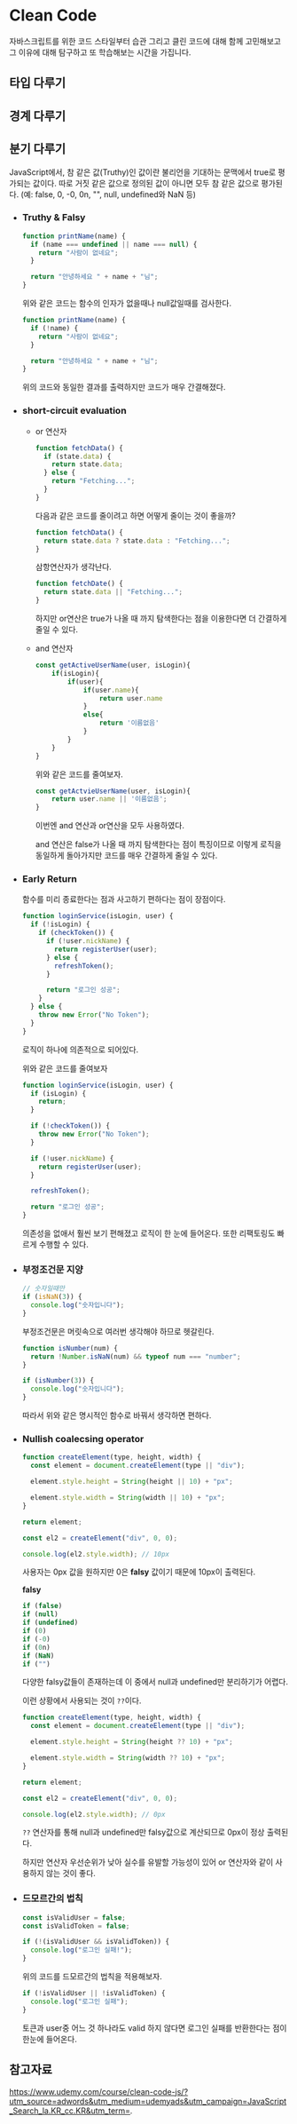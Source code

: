 # Clean Code

자바스크립트를 위한 코드 스타일부터 습관 그리고 클린 코드에 대해 함께 고민해보고 그 이유에 대해 탐구하고 또 학습해보는 시간을 가집니다.

## 타입 다루기

## 경계 다루기

## 분기 다루기

JavaScript에서, 참 같은 값(Truthy)인 값이란 불리언을 기대하는 문맥에서 true로 평가되는 값이다. 따로 거짓 같은 값으로 정의된 값이 아니면 모두 참 같은 값으로 평가된다. (예: false, 0, -0, 0n, "", null, undefined와 NaN 등)

- ### Truthy & Falsy

  ```js
  function printName(name) {
    if (name === undefined || name === null) {
      return "사람이 없네요";
    }

    return "안녕하세요 " + name + "님";
  }
  ```

  위와 같은 코드는 함수의 인자가 없을때나 null값일때를 검사한다.

  ```js
  function printName(name) {
    if (!name) {
      return "사람이 없네요";
    }

    return "안녕하세요 " + name + "님";
  }
  ```

  위의 코드와 동일한 결과를 출력하지만 코드가 매우 간결해졌다.

- ### short-circuit evaluation

  - or 연산자

    ```js
    function fetchData() {
      if (state.data) {
        return state.data;
      } else {
        return "Fetching...";
      }
    }
    ```

    다음과 같은 코드를 줄이려고 하면 어떻게 줄이는 것이 좋을까?

    ```js
    function fetchData() {
      return state.data ? state.data : "Fetching...";
    }
    ```

    삼항연산자가 생각난다.

    ```js
    function fetchDate() {
      return state.data || "Fetching...";
    }
    ```

    하지만 or연산은 true가 나올 때 까지 탐색한다는 점을 이용한다면 더 간결하게 줄일 수 있다.

  - and 연산자

    ```js
    const getActiveUserName(user, isLogin){
        if(isLogin){
            if(user){
                if(user.name){
                    return user.name
                }
                else{
                    return '이름없음'
                }
            }
        }
    }
    ```

    위와 같은 코드를 줄여보자.

    ```js
    const getActvieUserName(user, isLogin){
        return user.name || '이름없음';
    }
    ```

    이번엔 and 연산과 or연산을 모두 사용하였다.

    and 연산은 false가 나올 때 까지 탐색한다는 점이 특징이므로 이렇게 로직을 동일하게 돌아가지만 코드를 매우 간결하게 줄일 수 있다.

- ### Early Return

  함수를 미리 종료한다는 점과 사고하기 편하다는 점이 장점이다.

  ```js
  function loginService(isLogin, user) {
    if (!isLogin) {
      if (checkToken()) {
        if (!user.nickName) {
          return registerUser(user);
        } else {
          refreshToken();
        }

        return "로그인 성공";
      }
    } else {
      throw new Error("No Token");
    }
  }
  ```

  로직이 하나에 의존적으로 되어있다.

  위와 같은 코드를 줄여보자

  ```js
  function loginService(isLogin, user) {
    if (isLogin) {
      return;
    }

    if (!checkToken()) {
      throw new Error("No Token");
    }

    if (!user.nickName) {
      return registerUser(user);
    }

    refreshToken();

    return "로그인 성공";
  }
  ```

  의존성을 없애서 훨씬 보기 편해졌고 로직이 한 눈에 들어온다. 또한 리팩토링도 빠르게 수행할 수 있다.

- ### 부정조건문 지양

  ```js
  // 숫자일때만
  if (isNaN(3)) {
    console.log("숫자입니다");
  }
  ```

  부정조건문은 머릿속으로 여러번 생각해야 하므로 헷갈린다.

  ```js
  function isNumber(num) {
    return !Number.isNaN(num) && typeof num === "number";
  }

  if (isNumber(3)) {
    console.log("숫자입니다");
  }
  ```

  따라서 위와 같은 명시적인 함수로 바꿔서 생각하면 편하다.

- ### Nullish coalecsing operator

  ```js
  function createElement(type, height, width) {
    const element = document.createElement(type || "div");

    element.style.height = String(height || 10) + "px";

    element.style.width = String(width || 10) + "px";
  }

  return element;

  const el2 = createElement("div", 0, 0);

  console.log(el2.style.width); // 10px
  ```

  사용자는 0px 값을 원하지만 0은 **falsy** 값이기 때문에 10px이 출력된다.

  **falsy**

  ```js
  if (false)
  if (null)
  if (undefined)
  if (0)
  if (-0)
  if (0n)
  if (NaN)
  if ("")
  ```

  다양한 falsy값들이 존재하는데 이 중에서 null과 undefined만 분리하기가 어렵다.

  이런 상황에서 사용되는 것이 `??`이다.

  ```js
  function createElement(type, height, width) {
    const element = document.createElement(type || "div");

    element.style.height = String(height ?? 10) + "px";

    element.style.width = String(width ?? 10) + "px";
  }

  return element;

  const el2 = createElement("div", 0, 0);

  console.log(el2.style.width); // 0px
  ```

  `??` 연산자를 통해 null과 undefined만 falsy값으로 계산되므로 0px이 정상 출력된다.

  하지만 연산자 우선순위가 낮아 실수를 유발할 가능성이 있어 or 연산자와 같이 사용하지 않는 것이 좋다.

- ### 드모르간의 법칙

  ```js
  const isValidUser = false;
  const isValidToken = false;

  if (!(isValidUser && isValidToken)) {
    console.log("로그인 실패!");
  }
  ```

  위의 코드를 드모르간의 법칙을 적용해보자.

  ```js
  if (!isValidUser || !isValidToken) {
    console.log("로그인 실패");
  }
  ```

  토큰과 user중 어느 것 하나라도 valid 하지 않다면 로그인 실패를 반환한다는 점이 한눈에 들어온다.

## 참고자료

https://www.udemy.com/course/clean-code-js/?utm_source=adwords&utm_medium=udemyads&utm_campaign=JavaScript_Search_la.KR_cc.KR&utm_term=_._
